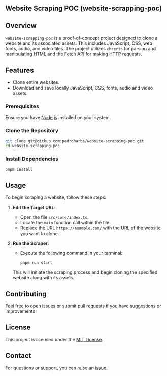 
## Website Scraping POC (website-scrapping-poc)

## Overview

`website-scrapping-poc` is a proof-of-concept project designed to clone a website and its associated assets. This includes JavaScript, CSS, web fonts, audio, and video files. The project utilizes `cheerio` for parsing and manipulating HTML and the Fetch API for making HTTP requests.

## Features

- Clone entire websites.
- Download and save locally JavaScript, CSS, fonts, audio and video assets.

### Prerequisites

Ensure you have [Node.js](https://nodejs.org/) installed on your system.

### Clone the Repository

```sh
git clone git@github.com:pedroharbs/website-scrapping-poc.git
cd website-scrapping-poc
```

### Install Dependencies

```sh
pnpm install
```

## Usage

To begin scraping a website, follow these steps:

1. **Edit the Target URL**:
   - Open the file `src/core/index.ts`.
   - Locate the `main` function call within the file.
   - Replace the URL `https://example.com/` with the URL of the website you want to clone.

2. **Run the Scraper**:
   - Execute the following command in your terminal:

     ```sh
     pnpm run start
     ```

   This will initiate the scraping process and begin cloning the specified website along with its assets.

## Contributing

Feel free to open issues or submit pull requests if you have suggestions or improvements.

## License

This project is licensed under the [MIT License](LICENSE).

## Contact

For questions or support, you can raise an [issue](https://github.com/pedroharbs/website-scrapping-poc/issues).
